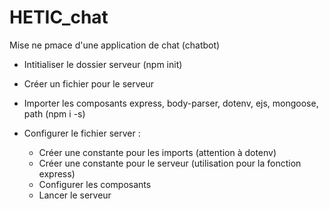 # HETIC_chat

Mise ne pmace d'une application de chat (chatbot)

- Intitialiser le dossier serveur (npm init)
- Créer un fichier pour le serveur
- Importer les composants express, body-parser, dotenv, ejs, mongoose, path (npm i -s)
- Configurer le fichier server : 

    - Créer une constante pour les imports (attention à dotenv)
    - Créer une constante pour le serveur (utilisation pour la fonction express)
    - Configurer les composants
    - Lancer le serveur
